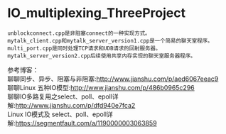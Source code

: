 # IO_multiplexing_ThreeProject

	unblockconnect.cpp是非阻塞connect的一种实现方式。		
	mytalk_client.cpp和mytalk_server_version1.cpp是一个简易的聊天室程序。		
	multi_port.cpp是同时处理TCP请求和UDB请求的回射服务器。		
	mytalk_server_version2.cpp后续使用共享内存实现的聊天室服务器程序。		
参考博客：		
	聊聊同步、异步、阻塞与非阻塞:http://www.jianshu.com/p/aed6067eeac9		
	聊聊Linux 五种IO模型:http://www.jianshu.com/p/486b0965c296		
	聊聊IO多路复用之select、poll、epoll详解:http://www.jianshu.com/p/dfd940e7fca2		
	Linux IO模式及 select、poll、epoll详解:https://segmentfault.com/a/1190000003063859		
